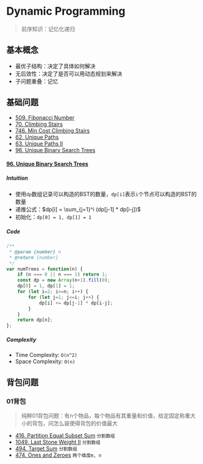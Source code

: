 # Dynamic Programming
> 前序知识：记忆化递归

## 基本概念
- 最优子结构：决定了具体如何解决
- 无后效性：决定了是否可以用动态规划来解决
- 子问题重叠：记忆

## 基础问题
- [509. Fibonacci Number](https://leetcode.com/problems/fibonacci-number/)
- [70. Climbing Stairs](https://leetcode.com/problems/climbing-stairs/)
- [746. Min Cost Climbing Stairs](https://leetcode.com/problems/min-cost-climbing-stairs/)
- [62. Unique Paths](https://leetcode.com/problems/unique-paths/)
- [63. Unique Paths II](https://leetcode.com/problems/unique-paths-ii/)
- [96. Unique Binary Search Trees](https://leetcode.com/problems/unique-binary-search-trees/)

#### [96. Unique Binary Search Trees](https://leetcode.com/problems/unique-binary-search-trees/)
##### Intuition
- 使用`dp`数组记录可以构造的BST的数量，`dp[i]`表示`i`个节点可以构造的BST的数量
- 递推公式：$`dp[i] = \sum_{j=1}^i (dp[j-1] * dp[i-j])`$
- 初始化：`dp[0] = 1, dp[1] = 1`
##### Code
```javascript
/**
 * @param {number} n
 * @return {number}
 */
var numTrees = function(n) {
    if (n === 0 || n === 1) return 1;
    const dp = new Array(n+1).fill(0);
    dp[0] = 1, dp[1] = 1;
    for (let i=2; i<=n; i++) {
        for (let j=1; j<=i; j++) {
            dp[i] += dp[j-1] * dp[i-j];
        }
    }
    return dp[n];
};
```
##### Complexity
- Time Complexity: `O(n^2)`
- Space Complexity: `O(n)`

## 背包问题
### 01背包
> 纯粹01背包问题：有n个物品，每个物品有其重量和价值，给定固定称重大小的背包，问怎么装使得背包的价值最大
- [416. Partition Equal Subset Sum](https://leetcode.com/problems/partition-equal-subset-sum/) `分割数组`
- [1049. Last Stone Weight II](https://leetcode.com/problems/last-stone-weight-ii/) `分割数组`
- [494. Target Sum](https://leetcode.com/problems/target-sum/) `分割数组`
- [474. Ones and Zeroes](https://leetcode.com/problems/ones-and-zeroes/) `两个维度m, n`
